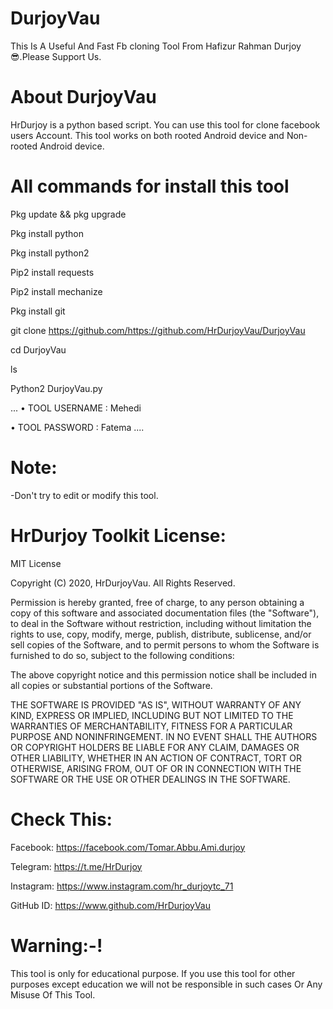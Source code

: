 # DurjoyVau
This Is A Useful And Fast Fb cloning Tool From Hafizur Rahman Durjoy 😎.Please Support Us.

# About DurjoyVau
HrDurjoy is a python based script. You can use this tool for clone facebook users Account.
This tool works on both rooted Android device and Non-rooted Android device.

# All commands for install this tool
Pkg update && pkg upgrade

Pkg install python

Pkg install python2

Pip2 install requests

Pip2 install mechanize 

Pkg install git 

git clone https://github.com/https://github.com/HrDurjoyVau/DurjoyVau

cd DurjoyVau

ls 

Python2 DurjoyVau.py

... • TOOL USERNAME : Mehedi

• TOOL PASSWORD : Fatema ....

# Note:
-Don't try to edit or modify this tool.

# HrDurjoy Toolkit License:

MIT License

Copyright (C) 2020, HrDurjoyVau. All Rights Reserved.

Permission is hereby granted, free of charge, to any person obtaining a copy of this software and associated documentation files (the "Software"), to deal in the Software without restriction, including without limitation the rights to use, copy, modify, merge, publish, distribute, sublicense, and/or sell copies of the Software, and to permit persons to whom the Software is furnished to do so, subject to the following conditions:

The above copyright notice and this permission notice shall be included in all copies or substantial portions of the Software.

THE SOFTWARE IS PROVIDED "AS IS", WITHOUT WARRANTY OF ANY KIND, EXPRESS OR IMPLIED, INCLUDING BUT NOT LIMITED TO THE WARRANTIES OF MERCHANTABILITY, FITNESS FOR A PARTICULAR PURPOSE AND NONINFRINGEMENT. IN NO EVENT SHALL THE AUTHORS OR COPYRIGHT HOLDERS BE LIABLE FOR ANY CLAIM, DAMAGES OR OTHER LIABILITY, WHETHER IN AN ACTION OF CONTRACT, TORT OR OTHERWISE, ARISING FROM, OUT OF OR IN CONNECTION WITH THE SOFTWARE OR THE USE OR OTHER DEALINGS IN THE SOFTWARE.

# Check This:
Facebook: https://facebook.com/Tomar.Abbu.Ami.durjoy

Telegram: https://t.me/HrDurjoy

Instagram: https://www.instagram.com/hr_durjoytc_71

GitHub ID: https://www.github.com/HrDurjoyVau

# Warning:-!
This tool is only for educational purpose. If you use this tool for other purposes except education we will not be responsible in such cases Or Any Misuse Of This Tool.
